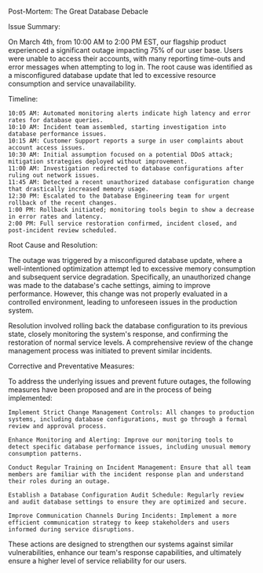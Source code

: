 Post-Mortem: The Great Database Debacle

Issue Summary:

On March 4th, from 10:00 AM to 2:00 PM EST, our flagship product experienced a significant outage impacting 75% of our user base. Users were unable to access their accounts, with many reporting time-outs and error messages when attempting to log in. The root cause was identified as a misconfigured database update that led to excessive resource consumption and service unavailability.

Timeline:

    10:05 AM: Automated monitoring alerts indicate high latency and error rates for database queries.
    10:10 AM: Incident team assembled, starting investigation into database performance issues.
    10:15 AM: Customer Support reports a surge in user complaints about account access issues.
    10:30 AM: Initial assumption focused on a potential DDoS attack; mitigation strategies deployed without improvement.
    11:00 AM: Investigation redirected to database configurations after ruling out network issues.
    11:45 AM: Detected a recent unauthorized database configuration change that drastically increased memory usage.
    12:30 PM: Escalated to the Database Engineering team for urgent rollback of the recent changes.
    1:00 PM: Rollback initiated; monitoring tools begin to show a decrease in error rates and latency.
    2:00 PM: Full service restoration confirmed, incident closed, and post-incident review scheduled.

Root Cause and Resolution:

The outage was triggered by a misconfigured database update, where a well-intentioned optimization attempt led to excessive memory consumption and subsequent service degradation. Specifically, an unauthorized change was made to the database's cache settings, aiming to improve performance. However, this change was not properly evaluated in a controlled environment, leading to unforeseen issues in the production system.

Resolution involved rolling back the database configuration to its previous state, closely monitoring the system's response, and confirming the restoration of normal service levels. A comprehensive review of the change management process was initiated to prevent similar incidents.

Corrective and Preventative Measures:

To address the underlying issues and prevent future outages, the following measures have been proposed and are in the process of being implemented:

    Implement Strict Change Management Controls: All changes to production systems, including database configurations, must go through a formal review and approval process.

    Enhance Monitoring and Alerting: Improve our monitoring tools to detect specific database performance issues, including unusual memory consumption patterns.

    Conduct Regular Training on Incident Management: Ensure that all team members are familiar with the incident response plan and understand their roles during an outage.

    Establish a Database Configuration Audit Schedule: Regularly review and audit database settings to ensure they are optimized and secure.

    Improve Communication Channels During Incidents: Implement a more efficient communication strategy to keep stakeholders and users informed during service disruptions.

These actions are designed to strengthen our systems against similar vulnerabilities, enhance our team's response capabilities, and ultimately ensure a higher level of service reliability for our users.
